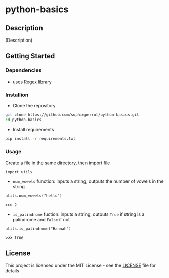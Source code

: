 # python-basics

## Description

(Description)

## Getting Started

### Dependencies

* uses Regex library

### Installion

* Clone the repository
```bash
git clone https://github.com/sophieperrot/python-basics.git
cd python-basics
```
* Install requirements
```bash
pip install -r requirements.txt
```

### Usage

Create a file in the same directory, then import file
```
import utils
```
* `num_vowels` function: inputs a string, outputs the number of vowels in the string
```
utils.num_vowels("hello")

>>> 2
```
* `is_palindrome` fuction: inputs a string, outputs `True` if string is a palindrome and `False` if not
```
utils.is_palindrome("Hannah")

>>> True
```

## License

This project is licensed under the MIT License - see the [LICENSE](./LICENSE) file for details